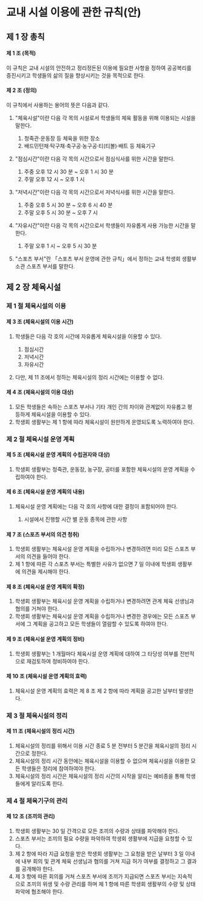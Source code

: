 # 교내 시설 이용에 관한 규칙(안)

## 제 1 장 총칙

#### 제 1 조 (목적)

이 규칙은 교내 시설의 안전하고 정리정돈된 이용에 필요한 사항을 정하여 공공복리를 증진시키고 학생들의 삶의 질을 향상시키는 것을 목적으로 한다.

#### 제 2 조 (정의)

이 규칙에서 사용하는 용어의 뜻은 다음과 같다.

1.  "체육시설"이란 다음 각 목의 시설로서 학생들의 체육 활동을 위해 이용되는 시설을 말한다.

    1.  청죽관&middot;운동장 등 체육을 위한 장소
    2.  배드민턴채&middot;탁구채&middot;축구공&middot;농구공&middot;티(티볼)&middot;배트 등 체육기구

2.  "점심시간"이란 다음 각 목의 시간으로서 점심식사를 위한 시간을 말한다.

    1.  주중 오후 12 시 30 분 ~ 오후 1 시 30 분
    2.  주말 오후 12 시 ~ 오후 1 시

3.  "저녁시간"이란 다음 각 목의 시간으로서 저녁식사를 위한 시간을 말한다.

    1.  주중 오후 5 시 30 분 ~ 오후 6 시 40 분
    2.  주말 오후 5 시 30 분 ~ 오후 7 시

4.  "자유시간"이란 다음 각 목의 시간으로서 학생들이 자유롭게 사용 가능한 시간을 말한다.

    1.  주말 오후 1 시 ~ 오후 5 시 30 분

5.  "스포츠 부서"란 &#12300;스포츠 부서 운영에 관한 규칙&#12301;에서 정하는 교내 학생회 생활부 소관 스포츠 부서를 말한다.

## 제 2 장 체육시설

### 제 1 절 체육시설의 이용

#### 제 3 조 (체육시설의 이용 시간)

1.  학생들은 다음 각 호의 시간에 자유롭게 체육시설을 이용할 수 있다.

    1.  점심시간
    2.  저녁시간
    3.  자유시간

2.  다만, 제 11 조에서 정하는 체육시설의 정리 시간에는 이용할 수 없다.

#### 제 4 조 (체육시설의 이용 대상)

1.  모든 학생들은 속하는 스포츠 부서나 기타 개인 간의 차이와 관계없이 자유롭고 평등하게 체육시설을 이용할 수 있다.
2.  학생회 생활부는 제 1 항에 따라 체육시설이 원만하게 운영되도록 노력하여야 한다.

### 제 2 절 체육시설 운영 계획

#### 제 5 조 (체육시설 운영 계획의 수립권자와 대상)

1.  학생회 생활부는 청죽관, 운동장, 농구장, 공터를 포함한 체육시설의 운영 계획을 수립하여야 한다.

#### 제 6 조 (체육시설 운영 계획의 내용)

1.  체육시설 운영 계획에는 다음 각 호의 사항에 대한 결정이 포함되어야 한다.

    1.  시설에서 진행할 시간 별 운동 종목에 관한 사항

#### 제 7 조 (스포츠 부서의 의견 청취)

1.  학생회 생활부는 체육시설 운영 계획을 수립하거나 변경하려면 미리 모든 스포츠 부서의 의견을 들어야 한다.
2.  제 1 항에 따른 각 스포츠 부서는 특별한 사유가 없으면 7 일 이내에 학생회 생활부에 의견을 제시해야 한다.

#### 제 8 조 (체육시설 운영 계획의 확정)

1.  학생회 생활부는 체육시설 운영 계획을 수립하거나 변경하려면 관계 체육 선생님과 협의를 거쳐야 한다.
2.  학생회 생활부는 체육시설 운영 계획을 수립하거나 변경한 경우에는 모든 스포츠 부서에 그 계획을 공고하고 모든 학생들이 열람할 수 있도록 하여야 한다.

#### 제 9 조 (체육시설 운영 계획의 정비)

1.  학생회 생활부는 1 개월마다 체육시설 운영 계획에 대하여 그 타당성 여부를 전반적으로 재검토하여 정비하여야 한다.

#### 제 10 조 (체육시설 운영 계획의 효력)

1.  체육시설 운영 계획의 효력은 제 8 조 제 2 항에 따라 계획을 공고한 날부터 발생한다.

### 제 3 절 체육시설의 정리

#### 제 11 조 (체육시설의 정리 시간)

1.  체육시설의 정리를 위해서 이용 시간 종료 5 분 전부터 5 분간을 체육시설의 정리 시간으로 정한다.
2.  체육시설의 정리 시간 동안에는 체육시설을 이용할 수 없으며 체육시설을 이용한 모든 학생들은 정리에 참여하여야 한다.
3.  체육시설의 정리 시간은 체육시설의 정리 시간의 시작을 알리는 예비종을 통해 학생들에게 알리도록 한다.

### 제 4 절 체육기구의 관리

#### 제 12 조 (조끼의 관리)

1.  학생회 생활부는 30 일 간격으로 모든 조끼의 수량과 상태를 파악해야 한다.
2.  스포츠 부서는 조끼의 필요 수량을 파악하여 학생회 생활부에 지급을 요청할 수 있다.
3.  제 2 항에 따라 지급 요청을 받은 학생회 생활부는 그 요청을 받은 날부터 3 일 이내에 내부 회의 및 관계 체육 선생님과 협의를 거쳐 지급 허가 여부를 결정하고 그 결과를 공개해야 한다.
4.  제 3 항에 따른 회의를 거쳐 스포츠 부서에 조끼가 지급되면 스포츠 부서는 지속적으로 조끼의 위생 및 수량 관리를 하며 제 1 항에 따른 학생회 생활부의 수량 및 상태 파악에 협조해야 한다.
